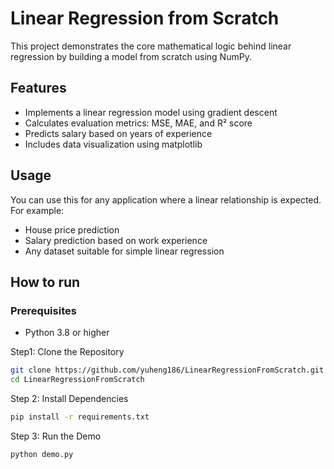# Linear Regression from Scratch

This project demonstrates the core mathematical logic behind linear regression by building a model from scratch using NumPy.

## Features
- Implements a linear regression model using gradient descent
- Calculates evaluation metrics: MSE, MAE, and R² score
- Predicts salary based on years of experience
- Includes data visualization using matplotlib

## Usage 
You can use this for any application where a linear relationship is expected. For example:
- House price prediction
- Salary prediction based on work experience
- Any dataset suitable for simple linear regression

## How to run

### Prerequisites
- Python 3.8 or higher 

Step1: Clone the Repository
```bash
git clone https://github.com/yuheng186/LinearRegressionFromScratch.git
cd LinearRegressionFromScratch
```

Step 2: Install Dependencies
```bash
pip install -r requirements.txt
```

Step 3: Run the Demo
```bash
python demo.py
```
 

 
